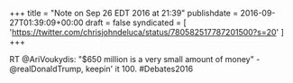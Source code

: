 +++
title = "Note on Sep 26 EDT 2016 at 21:39"
publishdate = 2016-09-27T01:39:09+00:00
draft = false
syndicated = [ 'https://twitter.com/chrisjohndeluca/status/780582517787201500?s=20' ]
+++

RT @AriVoukydis: "$650 million is a very small amount of money" - @realDonaldTrump, keepin' it 100. #Debates2016
